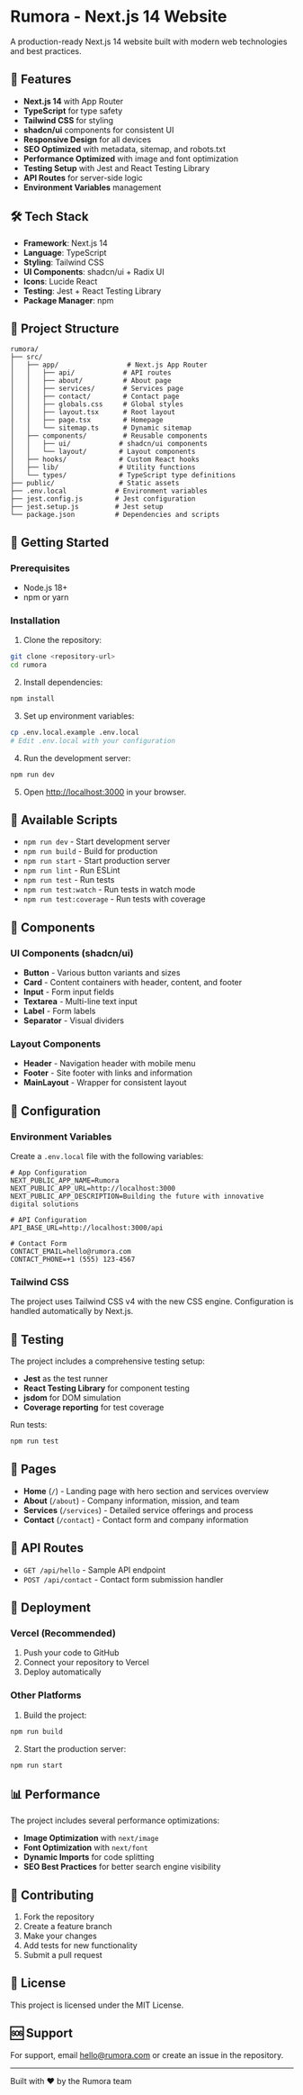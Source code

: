 # Rumora - Next.js 14 Website

A production-ready Next.js 14 website built with modern web technologies and best practices.

## 🚀 Features

- **Next.js 14** with App Router
- **TypeScript** for type safety
- **Tailwind CSS** for styling
- **shadcn/ui** components for consistent UI
- **Responsive Design** for all devices
- **SEO Optimized** with metadata, sitemap, and robots.txt
- **Performance Optimized** with image and font optimization
- **Testing Setup** with Jest and React Testing Library
- **API Routes** for server-side logic
- **Environment Variables** management

## 🛠️ Tech Stack

- **Framework**: Next.js 14
- **Language**: TypeScript
- **Styling**: Tailwind CSS
- **UI Components**: shadcn/ui + Radix UI
- **Icons**: Lucide React
- **Testing**: Jest + React Testing Library
- **Package Manager**: npm

## 📁 Project Structure

```
rumora/
├── src/
│   ├── app/                 # Next.js App Router
│   │   ├── api/            # API routes
│   │   ├── about/          # About page
│   │   ├── services/       # Services page
│   │   ├── contact/        # Contact page
│   │   ├── globals.css     # Global styles
│   │   ├── layout.tsx      # Root layout
│   │   ├── page.tsx        # Homepage
│   │   └── sitemap.ts      # Dynamic sitemap
│   ├── components/         # Reusable components
│   │   ├── ui/            # shadcn/ui components
│   │   └── layout/        # Layout components
│   ├── hooks/             # Custom React hooks
│   ├── lib/               # Utility functions
│   └── types/             # TypeScript type definitions
├── public/                # Static assets
├── .env.local            # Environment variables
├── jest.config.js        # Jest configuration
├── jest.setup.js         # Jest setup
└── package.json          # Dependencies and scripts
```

## 🚀 Getting Started

### Prerequisites

- Node.js 18+ 
- npm or yarn

### Installation

1. Clone the repository:
```bash
git clone <repository-url>
cd rumora
```

2. Install dependencies:
```bash
npm install
```

3. Set up environment variables:
```bash
cp .env.local.example .env.local
# Edit .env.local with your configuration
```

4. Run the development server:
```bash
npm run dev
```

5. Open [http://localhost:3000](http://localhost:3000) in your browser.

## 📝 Available Scripts

- `npm run dev` - Start development server
- `npm run build` - Build for production
- `npm run start` - Start production server
- `npm run lint` - Run ESLint
- `npm run test` - Run tests
- `npm run test:watch` - Run tests in watch mode
- `npm run test:coverage` - Run tests with coverage

## 🎨 Components

### UI Components (shadcn/ui)
- **Button** - Various button variants and sizes
- **Card** - Content containers with header, content, and footer
- **Input** - Form input fields
- **Textarea** - Multi-line text input
- **Label** - Form labels
- **Separator** - Visual dividers

### Layout Components
- **Header** - Navigation header with mobile menu
- **Footer** - Site footer with links and information
- **MainLayout** - Wrapper for consistent layout

## 🔧 Configuration

### Environment Variables

Create a `.env.local` file with the following variables:

```env
# App Configuration
NEXT_PUBLIC_APP_NAME=Rumora
NEXT_PUBLIC_APP_URL=http://localhost:3000
NEXT_PUBLIC_APP_DESCRIPTION=Building the future with innovative digital solutions

# API Configuration
API_BASE_URL=http://localhost:3000/api

# Contact Form
CONTACT_EMAIL=hello@rumora.com
CONTACT_PHONE=+1 (555) 123-4567
```

### Tailwind CSS

The project uses Tailwind CSS v4 with the new CSS engine. Configuration is handled automatically by Next.js.

## 🧪 Testing

The project includes a comprehensive testing setup:

- **Jest** as the test runner
- **React Testing Library** for component testing
- **jsdom** for DOM simulation
- **Coverage reporting** for test coverage

Run tests:
```bash
npm run test
```

## 📱 Pages

- **Home** (`/`) - Landing page with hero section and services overview
- **About** (`/about`) - Company information, mission, and team
- **Services** (`/services`) - Detailed service offerings and process
- **Contact** (`/contact`) - Contact form and company information

## 🔌 API Routes

- `GET /api/hello` - Sample API endpoint
- `POST /api/contact` - Contact form submission handler

## 🚀 Deployment

### Vercel (Recommended)

1. Push your code to GitHub
2. Connect your repository to Vercel
3. Deploy automatically

### Other Platforms

1. Build the project:
```bash
npm run build
```

2. Start the production server:
```bash
npm run start
```

## 📊 Performance

The project includes several performance optimizations:

- **Image Optimization** with `next/image`
- **Font Optimization** with `next/font`
- **Dynamic Imports** for code splitting
- **SEO Best Practices** for better search engine visibility

## 🤝 Contributing

1. Fork the repository
2. Create a feature branch
3. Make your changes
4. Add tests for new functionality
5. Submit a pull request

## 📄 License

This project is licensed under the MIT License.

## 🆘 Support

For support, email hello@rumora.com or create an issue in the repository.

---

Built with ❤️ by the Rumora team
